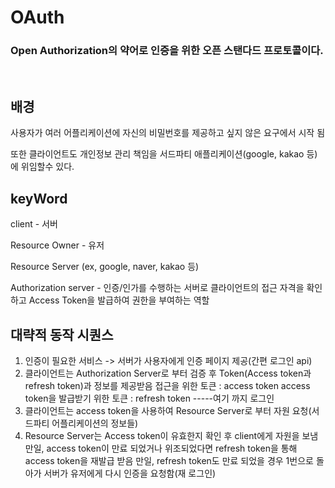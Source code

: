 # OAuth
### Open Authorization의 약어로 인증을 위한 오픈 스탠다드 프로토콜이다.
<br>

## 배경

사용자가 여러 어플리케이션에 자신의 비밀번호를 제공하고 싶지 않은 요구에서 시작 됨

또한 클라이언트도 개인정보 관리 책임을 서드파티 애플리케이션(google, kakao 등)에 위임할수 있다.

## keyWord

client - 서버

Resource Owner - 유저

Resource Server (ex, google, naver, kakao 등)

Authorization server - 인증/인가를 수행하는 서버로 클라이언트의 접근 자격을 확인하고 Access Token을 발급하여 권한을 부여하는 역할

## 대략적 동작 시퀀스

1.  인증이 필요한 서비스 -> 서버가 사용자에게 인증 페이지 제공(간편 로그인 api)
2.  클라이언트는 Authorization Server로 부터 검증 후 Token(Access token과 refresh token)과 정보를 제공받음
    접근을 위한 토큰 : access token
    access token을 발급받기 위한 토큰 : refresh token
    -----여기 까지 로그인
3.  클라이언트는 access token을 사용하여 Resource Server로 부터 자원 요청(서드파티 어플리케이션의 정보들)
4.  Resource Server는 Access token이 유효한지 확인 후 client에게 자원을 보냄
    만일, access token이 만료 되었거나 위조되었다면 refresh token을 통해 access token을 재발급 받음
    만일, refresh token도 만료 되었을 경우 1번으로 돌아가 서버가 유저에게 다시 인증을 요청함(재 로그인)
